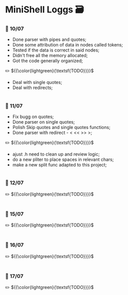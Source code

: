# MiniShell Loggs 🗃️

### 📅 **10/07**

* Done parser with pipes and quotes;
* Done some attribution of data in nodes called tokens;
* Tested if the data is correct in said nodes;
* Didn't free all the memory allocated;
* Got the code generally organized;

✏️ ${{\color{lightgreen}{\textsf{TODO}}}}\$

* Deal with single quotes;
* Deal with redirects;

#

### 📅 **11/07**

* Fix bugg on quotes;
* Done parser on single quotes;
* Polish Skip quotes and single quotes functions;
* Done parser with redirect - < << >> >;

✏️ ${{\color{lightgreen}{\textsf{TODO}}}}\$

* ajust .h need to clean up and review logic;
* do a new pliter to place spaces in relevant chars;
* make a new split func adapted to this project;

#

### 📅 **12/07**

✏️ ${{\color{lightgreen}{\textsf{TODO}}}}\$

#

### 📅 **15/07**

✏️ ${{\color{lightgreen}{\textsf{TODO}}}}\$

#

### 📅 **16/07**

✏️ ${{\color{lightgreen}{\textsf{TODO}}}}\$

#

### 📅 **17/07**

✏️ ${{\color{lightgreen}{\textsf{TODO}}}}\$

#


